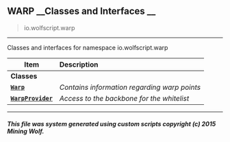 ## WARP __Classes and Interfaces __

>io.wolfscript.warp

---

Classes and interfaces for namespace io.wolfscript.warp

Item | Description   
--- | :--- 
__Classes__|
__[`Warp`](Warp.md)__ | _Contains information regarding warp points_ 
__[`WarpProvider`](WarpProvider.md)__ | _Access to the backbone for the whitelist_ 



---



##### This file was system generated using custom scripts copyright (c) 2015 Mining Wolf.
	

